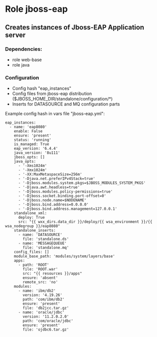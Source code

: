 # Role jboss-eap

## Creates instances of Jboss-EAP Application server

### Dependencies:

- role web-base
- role java

### Configuration

- Config hash "eap_instances"
- Config files from jboss-eap distribution ($JBOSS_HOME_DIR/standalone/configuration/*)
- Inserts for DATASOURCE and MQ configuration parts

Example config hash in vars file "jboss-eap.yml":

```shell
eap_instances:
  - name: 'eap8080'
    enable: False
    ensure: 'present'
    status: 'running'
    is_managed: True
    eap_version: '6.4.4'
    java_version: '8u111'
    jboss_opts: []
    java_opts:
      - '-Xms1024m'
      - '-Xmx1024m'
      - '-XX:MaxMetaspaceSize=256m'
      - '-Djava.net.preferIPv4Stack=true'
      - '-Djboss.modules.system.pkgs=$JBOSS_MODULES_SYSTEM_PKGS'
      - '-Djava.awt.headless=true'
      - '-Djboss.modules.policy-permissions=true'
      - '-Djboss.socket.binding.port-offset=0'
      - '-Djboss.node.name=$NODENAME'
      - '-Djboss.bind.address=0.0.0.0'
      - '-Djboss.bind.address.management=127.0.0.1'
    standalone_xml:
      deploy: True
      src: "{{ wxx_dirs.data_dir }}/deploy/{{ wsa_environment }}/{{ wsa_nodegroup }}/eap8080"
    standalone_inserts:
      - name: 'DATASOURCE'
        file: 'standalone.ds'
      - name: 'MESSAGEQUEUE'
        file: 'standalone.mq'
    config_files: []
    module_base_path: 'modules/system/layers/base'
    apps:
      - path: 'ROOT'
        file: 'ROOT.war'
        src: "{{ resources }}/apps"
        ensure: 'absent'
        remote_src: 'no'
    modules:
      - name: 'ibm/db2'
        version: '4.19.26'
        path: 'com/ibm/db2'
        ensure: 'present'
        file: 'db2jcc.tar.gz'
      - name: 'oracle/jdbc'
        version: '11.2.0.2.0'
        path: 'com/oracle/jdbc'
        ensure: 'present'
        file: 'ojdbc6.tar.gz'
```
